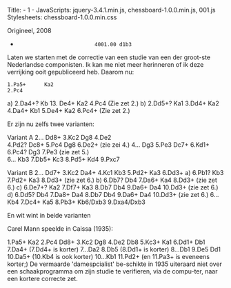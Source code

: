 Title: - 1 -
JavaScripts: jquery-3.4.1.min.js, chessboard-1.0.0.min.js, 001.js
Stylesheets: chessboard-1.0.0.min.css

Origineel, 2008


<div id="myBoard" style="width: 400px"></div>

 
+                              4001.00 d1b3

Laten we starten met de correctie van een studie van een der groot-ste Nederlandse componisten. Ik kan me niet meer herinneren of ik deze verrijking ooit gepubliceerd  heb. Daarom nu:

	1.Pa5+		Ka2
	2.Pc4
a)   2.Da4+? Kb 13. De4+ Ka2
4.Pc4 (Zie zet 2.)
b)  2.Dd5+? Ka1 3.Dd4+ Ka2 4.Da4+  Kb1 5.De4+ Ka2 6.Pc4+
(Zie zet 2.)

Er zijn nu zelfs twee varianten:










Variant A
	2...		Dd8+ 
	3.Kc2		Dg8
	4.De2		
4.Pd2? Dc8+ 5.Pc4 Dg8 6.De2+ (zie zei 4.)
	4... 		Dg3
	5.Pe3		Dc7+
	6.Kd1+		
6.Pc4? Dg3 7.Pe3 (zie zet 5.)  
	6...		Kb3
	7.Db5+		Kc3
	8.Pd5+		Kd4
	9.Pxc7

Variant B
	2...		Dd7+
	3.Kc2		Da4+
	4.Kc1		Kb3
	5.Pd2+		Ka3
	6.Dd3+
a) 6.Pb1? Kb3 7.Pd2+ Ka3 8.Dd3+ (zie zet 6.)
b) 6.Db7? Db4 7.Da6+ Ka4 8.Dd3+ (zie zet 6.)
c) 6.De7+? Ka2 7.Df7+ Ka3 8.Db7 Db4 9.Da6+ Da4 10.Dd3+ (zie zet 6.)
d) 6.Dd5? Db4 7.Da8+ Da4 8.Db7 Db4 9.Da6+ Da4 10.Dd3+ (zie zet 6.)
       6...		Kb4	
	7.Dc4+ 		Ka5
	8.Pb3+		Kb6/Dxb3
	9.Dxa4/Dxb3






En wit wint in beide varianten


Carel Mann speelde in Caissa (1935):

1.Pa5+ Ka2 2.Pc4 Dd8+ 3.Kc2 Dg8 4.De2 Db8 5.Kc3+ Ka1 6.Dd1+ Db1 7.Da4+ (7.Dd4+ is korter)  7...Da2 8.Db5 (8.Dd1+ is korter) 8...Db1 9.De5 Dd1 10.Da5+ (10.Kb4 is ook korter) 10...Kb1 11.Pd2+ (en 11.Pa3+ is eveneens korter;) 
De vermaarde  'damespcialist' be-schikte in 1935 uiteraard niet over een schaakprogramma om zijn studie te verifieren, via de compu-ter, naar een kortere correcte zet. 
































